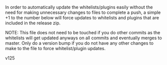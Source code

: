 In order to automatically update the whitelists/plugins easily without the need for making unnecessary changes to files to complete a push, a simple +1 to the number below will force updates to whitelists and plugins that are included in the release zip.

NOTE: This file does not need to be touched if you do other commits as the whitelists will get updated anyways on all commits and eventually merges to master. Only do a version bump if you do not have any other changes to make to the file to force whitelist/plugin updates.

v125
